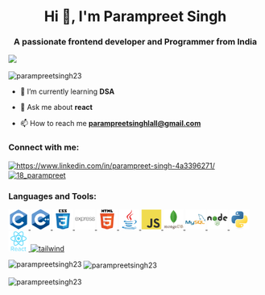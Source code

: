 <h1 align="center">Hi 👋, I'm Parampreet Singh</h1>
<h3 align="center">A passionate frontend developer and Programmer from India</h3>
<img align="right alt="coding" width="400px" src="[https://www.bing.com/images/search?view=detailV2&ccid=S5e4V1tj&id=621190AA62F8008630CED2A21D413AD6C9034089&thid=OIP.S5e4V1tjz7E-7II2Lgsd3gHaFj&mediaurl=https%3a%2f%2fverisoft.ai%2fwp-content%2fuploads%2f2022%2f05%2fprogrammer-animation.gif&exph=600&expw=800&q=sardar+boy+coding+gif&simid=608013352431811061&FORM=IRPRST&ck=C18E1D070A5CFEFD4285BB09E579C741&selectedIndex=52&itb=0](https://www.bing.com/th/id/OGC.65256658671cd7078435bd1285ac16c7?pid=1.7&rurl=https%3a%2f%2fuser-images.githubusercontent.com%2f69011963%2f137184767-79a13ec7-1bb3-4341-a6da-3a149c9c159a.gif&ehk=Nu1FIfd5q7QcNVSJraaTA4e%2bozQpENkerWBfqirmzas%3d)](https://www.bing.com/th/id/OGC.c0d1b11e54c2b07f7353dd160e8ba80d?pid=1.7&rurl=https%3a%2f%2fcdn.dribbble.com%2fusers%2f1059583%2fscreenshots%2f4171367%2fcoding-freak.gif&ehk=lm8USaegpIM08X3NbwFPQMr7SjSKU%2f%2faFj7rYY0odvA%3d)"/>
<p align="left"> <img src="https://komarev.com/ghpvc/?username=parampreetsingh23&label=Profile%20views&color=0e75b6&style=flat" alt="parampreetsingh23" /> </p>

- 🌱 I’m currently learning **DSA**

- 💬 Ask me about **react**

- 📫 How to reach me **parampreetsinghlall@gmail.com**



<h3 align="left">Connect with me:</h3>
<p align="left">
<a href="https://linkedin.com/in/https://www.linkedin.com/in/parampreet-singh-4a3396271/" target="blank"><img align="center" src="https://raw.githubusercontent.com/rahuldkjain/github-profile-readme-generator/master/src/images/icons/Social/linked-in-alt.svg" alt="https://www.linkedin.com/in/parampreet-singh-4a3396271/" height="30" width="40" /></a>
<a href="https://instagram.com/18_parampreet" target="blank"><img align="center" src="https://raw.githubusercontent.com/rahuldkjain/github-profile-readme-generator/master/src/images/icons/Social/instagram.svg" alt="18_parampreet" height="30" width="40" /></a>
</p>

<h3 align="left">Languages and Tools:</h3>
<p align="left"> <a href="https://www.cprogramming.com/" target="_blank" rel="noreferrer"> <img src="https://raw.githubusercontent.com/devicons/devicon/master/icons/c/c-original.svg" alt="c" width="40" height="40"/> </a> <a href="https://www.w3schools.com/cpp/" target="_blank" rel="noreferrer"> <img src="https://raw.githubusercontent.com/devicons/devicon/master/icons/cplusplus/cplusplus-original.svg" alt="cplusplus" width="40" height="40"/> </a> <a href="https://www.w3schools.com/css/" target="_blank" rel="noreferrer"> <img src="https://raw.githubusercontent.com/devicons/devicon/master/icons/css3/css3-original-wordmark.svg" alt="css3" width="40" height="40"/> </a> <a href="https://expressjs.com" target="_blank" rel="noreferrer"> <img src="https://raw.githubusercontent.com/devicons/devicon/master/icons/express/express-original-wordmark.svg" alt="express" width="40" height="40"/> </a> <a href="https://www.w3.org/html/" target="_blank" rel="noreferrer"> <img src="https://raw.githubusercontent.com/devicons/devicon/master/icons/html5/html5-original-wordmark.svg" alt="html5" width="40" height="40"/> </a> <a href="https://www.java.com" target="_blank" rel="noreferrer"> <img src="https://raw.githubusercontent.com/devicons/devicon/master/icons/java/java-original.svg" alt="java" width="40" height="40"/> </a> <a href="https://developer.mozilla.org/en-US/docs/Web/JavaScript" target="_blank" rel="noreferrer"> <img src="https://raw.githubusercontent.com/devicons/devicon/master/icons/javascript/javascript-original.svg" alt="javascript" width="40" height="40"/> </a> <a href="https://www.mongodb.com/" target="_blank" rel="noreferrer"> <img src="https://raw.githubusercontent.com/devicons/devicon/master/icons/mongodb/mongodb-original-wordmark.svg" alt="mongodb" width="40" height="40"/> </a> <a href="https://www.mysql.com/" target="_blank" rel="noreferrer"> <img src="https://raw.githubusercontent.com/devicons/devicon/master/icons/mysql/mysql-original-wordmark.svg" alt="mysql" width="40" height="40"/> </a> <a href="https://nodejs.org" target="_blank" rel="noreferrer"> <img src="https://raw.githubusercontent.com/devicons/devicon/master/icons/nodejs/nodejs-original-wordmark.svg" alt="nodejs" width="40" height="40"/> </a> <a href="https://www.python.org" target="_blank" rel="noreferrer"> <img src="https://raw.githubusercontent.com/devicons/devicon/master/icons/python/python-original.svg" alt="python" width="40" height="40"/> </a> <a href="https://reactjs.org/" target="_blank" rel="noreferrer"> <img src="https://raw.githubusercontent.com/devicons/devicon/master/icons/react/react-original-wordmark.svg" alt="react" width="40" height="40"/> </a> <a href="https://tailwindcss.com/" target="_blank" rel="noreferrer"> <img src="https://www.vectorlogo.zone/logos/tailwindcss/tailwindcss-icon.svg" alt="tailwind" width="40" height="40"/> </a> </p>

<p><img align="left" src="https://github-readme-stats.vercel.app/api/top-langs?username=parampreetsingh23&show_icons=true&locale=en&layout=compact" alt="parampreetsingh23" /></p>

<p>&nbsp;<img align="center" src="https://github-readme-stats.vercel.app/api?username=parampreetsingh23&show_icons=true&locale=en" alt="parampreetsingh23" /></p>

<p><img align="center" src="https://github-readme-streak-stats.herokuapp.com/?user=parampreetsingh23&" alt="parampreetsingh23" /></p>

